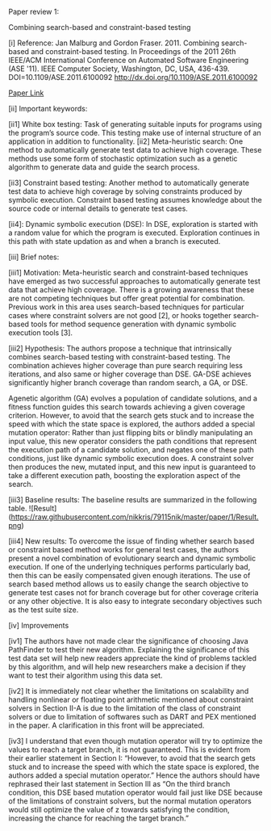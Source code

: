 Paper review 1:

Combining search-based and constraint-based testing

[i] Reference:
Jan Malburg and Gordon Fraser. 2011. Combining search-based and constraint-based testing. In Proceedings of the 2011 26th IEEE/ACM International Conference on Automated Software Engineering (ASE '11). IEEE Computer Society, Washington, DC, USA, 436-439. DOI=10.1109/ASE.2011.6100092 http://dx.doi.org/10.1109/ASE.2011.6100092

[Paper Link](http://dl.acm.org/citation.cfm?id=2190094)

[ii] Important keywords:

[ii1] White box testing: Task of generating suitable inputs for programs using the program’s source code. This testing make use of internal structure of an application in addition to functionality.
[ii2]  Meta-heuristic search: One method to automatically generate test data to achieve high coverage. These methods use some form of stochastic optimization such as a genetic algorithm to generate data and guide the search process.  

[ii3] Constraint based testing: Another method to automatically generate test data to achieve high coverage by solving constraints produced by symbolic execution. Constraint based testing assumes knowledge about the source code or internal details to generate test cases.

[ii4]: Dynamic symbolic execution (DSE): In DSE, exploration is started with a random value for which the program is executed. Exploration continues in this path with state updation as and when a branch is executed.

[iii] Brief notes:

[iii1] Motivation: Meta-heuristic search and constraint-based techniques have emerged as two successful approaches to automatically generate test data that achieve high coverage. There is a growing awareness that these are not competing techniques but offer great potential for combination. Previous work in this area uses search-based techniques for particular cases where constraint solvers are not good [2], or hooks together search-based tools for method sequence generation with dynamic symbolic execution tools [3].

[iii2] Hypothesis: The authors propose a technique that intrinsically combines search-based testing with constraint-based testing. The combination achieves higher coverage than pure search requiring less iterations, and also same or higher coverage than DSE. GA-DSE achieves significantly higher branch coverage than random search, a GA, or DSE.

Agenetic algorithm (GA) evolves a population of candidate solutions, and a fitness function guides this search towards achieving a given coverage criterion. However, to avoid that the search gets stuck and to increase the speed with which the state space is explored, the authors added a special mutation operator: Rather than just flipping bits or blindly manipulating an input value, this new operator considers the path conditions that represent the execution path of a candidate solution, and negates one of these path conditions, just like dynamic symbolic execution does. A constraint solver then produces the new, mutated input, and this new input is guaranteed to take a different execution path, boosting the exploration aspect of the search.

[iii3] Baseline results: The baseline results are summarized in the following table.
![Result] (https://raw.githubusercontent.com/nikkris/79115nik/master/paper/1/Result.png)
 
[iii4] New results: To overcome the issue of finding whether search based or constraint based method works for general test cases, the authors present a novel combination of evolutionary search and dynamic symbolic execution. If one of the underlying techniques performs particularly bad, then this can be easily compensated given enough iterations. The use of search based method allows us to easily change the search objective to generate test cases not for branch coverage but for other coverage criteria or any other objective. It is also easy to integrate secondary objectives such as the test suite size.

[iv] Improvements

[iv1] The authors have not made clear the significance of choosing Java PathFinder to test their new algorithm. Explaining the significance of this test data set will help new readers appreciate the kind of problems tackled by this algorithm, and will help new researchers make a decision if they want to test their algorithm using this data set.

[iv2] It is immediately not clear whether the limitations on scalability and handling nonlinear or floating point arithmetic mentioned about constraint solvers in Section II-A is due to the limitation of the class of constraint solvers or due to limitation of softwares such as DART and PEX mentioned in the paper. A clarification in this front will be appreciated.

[iv3] I understand that even though mutation operator will try to optimize the values to reach a target branch, it is not guaranteed. This is evident from their earlier statement in Section I:  “However, to avoid that the search gets stuck and to increase the speed with which the state space is explored, the authors added a special mutation operator.” Hence the authors should have rephrased their last statement in Section III as “On the third branch condition, this DSE based mutation operator would fail just like DSE because of the limitations of constraint solvers, but the normal mutation operators would still optimize the value of z towards satisfying the condition, increasing the chance for reaching the target branch.”



